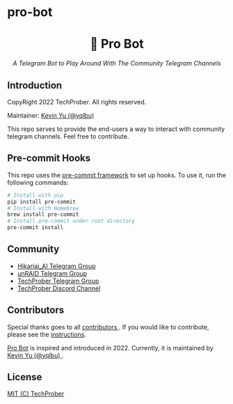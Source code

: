 # pro-bot

<h1 align="center">🤖 Pro Bot</h1>
<p align="center">
    <em>A Telegram Bot to Play Around With The Community Telegram Channels</em>
</p>

## Introduction

CopyRight 2022 TechProber. All rights reserved.

Maintainer: [ Kevin Yu (@yqlbu) ](https://github.com/yqlbu)

This repo serves to provide the end-users a way to interact with community telegram channels. Feel free to contribute.

## Pre-commit Hooks

This repo uses the [pre-commit framework](https://github.com/pre-commit/pre-commit-hooks) to set up hooks. To use it, run the following commands:

```bash
# Install with pip
pip install pre-commit
# Install with Homebrew
brew install pre-commit
# Install pre-commit under root directory
pre-commit install
```

## Community

- [Hikariai_AI Telegram Group](https://t.me/hikariai_channel)
- [unRAID Telegram Group](https://t.me/unraid_zh)
- [TechProber Telegram Group](https://t.me/joinchat/7AG3aEQ5I00wY2Q5)
- [TechProber Discord Channel](https://discord.gg/se4RtrB473)

## Contributors

Special thanks goes to all [ contributors ](https://github.com/TechProber/pro-bot/graphs/contributors). If you would like to contribute, please see the [instructions](https://github.com/TechProber/pro-bot/blob/master/docs/contribute.md).

[Pro Bot](https://github.com/TechProber/pro-bot) is inspired and introduced in 2022. Currently, it is maintained by [ Kevin Yu (@yqlbu) ](https://github.com/yqlbu).

## License

[MIT (C) TechProber](https://github.com/TechProber/pro-bot/blob/master/LICENSE)
